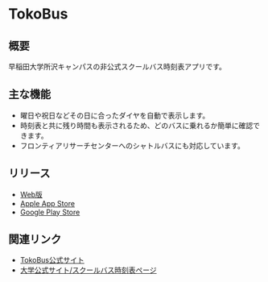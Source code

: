 # TokoBus
## 概要
早稲田大学所沢キャンパスの非公式スクールバス時刻表アプリです。

## 主な機能
* 曜日や祝日などその日に合ったダイヤを自動で表示します。
* 時刻表と共に残り時間も表示されるため、どのバスに乗れるか簡単に確認できます。
* フロンティアリサーチセンターへのシャトルバスにも対応しています。

## リリース
* [Web版](https://twajp.github.io/TokoBus/)
* [Apple App Store](https://apps.apple.com/jp/app/id6443772387)
* [Google Play Store](https://play.google.com/store/apps/details?id=jp.twa.tokobus)

## 関連リンク
* [TokoBus公式サイト](https://twajp.github.io/TokoBusWebsite/)
* [大学公式サイト/スクールバス時刻表ページ](https://www.waseda.jp/fhum/hum/facility/bus-parking/)

